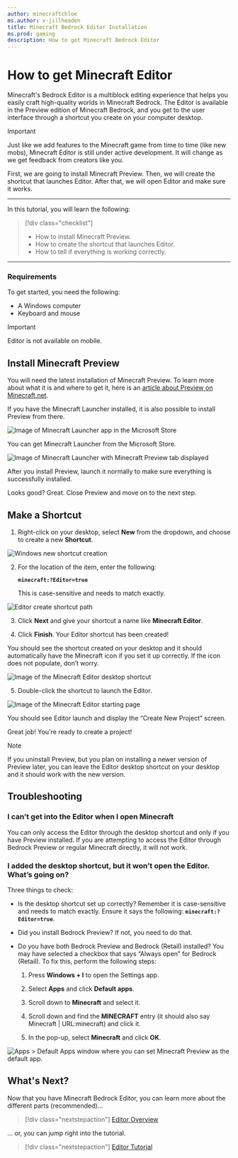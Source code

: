 ```yaml
---
author: minecraftchloe
ms.author: v-jillheaden
title: Minecraft Bedrock Editor Installation
ms.prod: gaming
description: How to get Minecraft Bedrock Editor
---
```


# How to get Minecraft Editor

Minecraft's Bedrock Editor is a multiblock editing experience that helps you easily craft high-quality worlds in Minecraft Bedrock. The Editor is available in the Preview edition of Minecraft Bedrock, and you get to the user interface through a shortcut you create on your computer desktop.

> [!IMPORTANT]
> Just like we add features to the Minecraft game from time to time (like new mobs), Minecraft Editor is still under active development.
> It will change as we get feedback from creators like you.

First, we are going to install Minecraft Preview. Then, we will create the shortcut that launches Editor. After that, we will open Editor and make sure it works.

--------

In this tutorial, you will learn the following:

> [!div class="checklist"]
>
> - How to install Minecraft Preview.
> - How to create the shortcut that launches Editor.
> - How to tell if everything is working correctly.

--------

### Requirements

To get started, you need the following:

- A Windows computer
- Keyboard and mouse

> [!IMPORTANT]
> Editor is not available on mobile.

## Install Minecraft Preview

You will need the latest installation of Minecraft Preview. To learn more about what it is and where to get it, here is an [article about Preview on Minecraft.net](https://aka.ms/PreviewFAQ).

If you have the Minecraft Launcher installed, it is also possible to install Preview from there.

![Image of Minecraft Launcher app in the Microsoft Store](Media/MinecraftEditor/minecraft_launcher_in_microsoft_store.png)

You can get Minecraft Launcher from the Microsoft Store.

![Image of Minecraft Launcher with Minecraft Preview tab displayed](Media/MinecraftEditor/minecraft_preview_through_launcher.png)

After you install Preview, launch it normally to make sure everything is successfully installed.

Looks good? Great. Close Preview and move on to the next step.

## Make a Shortcut

1. Right-click on your desktop, select **New** from the dropdown, and choose to create a new **Shortcut**.  

![Windows new shortcut creation](Media/MinecraftEditor/windows_new_shortcut.png)

2. For the location of the item, enter the following:

    **`minecraft:?Editor=true`**

    This is case-sensitive and needs to match exactly.

![Editor create shortcut path](Media/MinecraftEditor/editor_create_shortcut.png)

3. Click **Next** and give your shortcut a name like **Minecraft Editor**.

4. Click **Finish**. Your Editor shortcut has been created!

You should see the shortcut created on your desktop and it should automatically have the Minecraft icon if you set it up correctly. If the icon does not populate, don’t worry.

![Image of the Minecraft Editor desktop shortcut](Media/MinecraftEditor/editor_shortcut.png)

5. Double-click the shortcut to launch the Editor.

![Image of the Minecraft Editor starting page](Media/MinecraftEditor/editor_opening_page.png)

You should see Editor launch and display the “Create New Project” screen.

Great job! You're ready to create a project!

> [!NOTE]
> If you uninstall Preview, but you plan on installing a newer version of Preview later, you can leave the Editor desktop shortcut on your desktop and it should work with the new version.

## Troubleshooting

### I can’t get into the Editor when I open Minecraft

You can only access the Editor through the desktop shortcut and only if you have Preview installed. If you are attempting to access the Editor through Bedrock Preview or regular Minecraft directly, it will not work.

### I added the desktop shortcut, but it won’t open the Editor. What’s going on?  

Three things to check:  

- Is the desktop shortcut set up correctly? Remember it is case-sensitive and needs to match exactly. Ensure it says the following: **`minecraft:?Editor=true`**.  

- Did you install Bedrock Preview? If not, you need to do that.  

- Do you have both Bedrock Preview and Bedrock (Retail) installed? You may have selected a checkbox that says “Always open” for Bedrock (Retail). To fix this, perform the following steps:

    1. Press **Windows + I** to open the Settings app.

    1. Select **Apps** and click **Default apps**.

    1. Scroll down to **Minecraft** and select it.

    1. Scroll down and find the **MINECRAFT** entry (it should also say Minecraft | URL:minecraft) and click it.

    1. In the pop-up, select **Minecraft** and click **OK**.

![Apps > Default Apps window where you can set Minecraft Preview as the default app.](Media/MinecraftEditor/editor_select_default_app.png)

## What's Next?

Now that you have Minecraft Bedrock Editor, you can learn more about the different parts (recommended)...

> [!div class="nextstepaction"]
> [Editor Overview](EditorOverview.md)

... or, you can jump right into the tutorial.

> [!div class="nextstepaction"]
> [Editor Tutorial](EditorTutorial.md)
